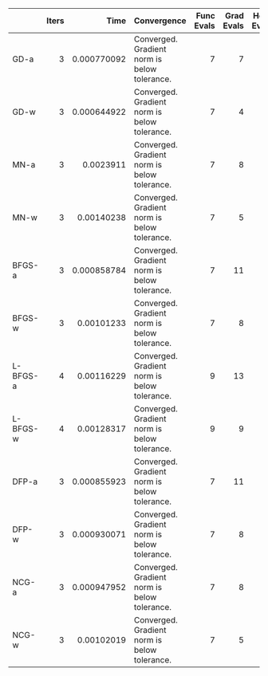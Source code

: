 |          |   Iters |        Time | Convergence                                  |   Func Evals |   Grad Evals |   Hess Evals |
|:---------|--------:|------------:|:---------------------------------------------|-------------:|-------------:|-------------:|
| GD-a     |       3 | 0.000770092 | Converged. Gradient norm is below tolerance. |            7 |            7 |            0 |
| GD-w     |       3 | 0.000644922 | Converged. Gradient norm is below tolerance. |            7 |            4 |            0 |
| MN-a     |       3 | 0.0023911   | Converged. Gradient norm is below tolerance. |            7 |            8 |            4 |
| MN-w     |       3 | 0.00140238  | Converged. Gradient norm is below tolerance. |            7 |            5 |            4 |
| BFGS-a   |       3 | 0.000858784 | Converged. Gradient norm is below tolerance. |            7 |           11 |            0 |
| BFGS-w   |       3 | 0.00101233  | Converged. Gradient norm is below tolerance. |            7 |            8 |            0 |
| L-BFGS-a |       4 | 0.00116229  | Converged. Gradient norm is below tolerance. |            9 |           13 |            0 |
| L-BFGS-w |       4 | 0.00128317  | Converged. Gradient norm is below tolerance. |            9 |            9 |            0 |
| DFP-a    |       3 | 0.000855923 | Converged. Gradient norm is below tolerance. |            7 |           11 |            0 |
| DFP-w    |       3 | 0.000930071 | Converged. Gradient norm is below tolerance. |            7 |            8 |            0 |
| NCG-a    |       3 | 0.000947952 | Converged. Gradient norm is below tolerance. |            7 |            8 |            4 |
| NCG-w    |       3 | 0.00102019  | Converged. Gradient norm is below tolerance. |            7 |            5 |            4 |